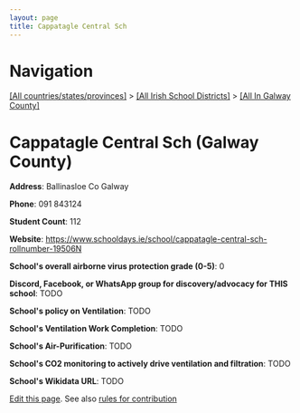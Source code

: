 ```yaml
---
layout: page
title: Cappatagle Central Sch
---
```

# Navigation

[[All countries/states/provinces]](../../..) > [[All Irish School Districts]](../..) > [[All In Galway County]](..)

# Cappatagle Central Sch (Galway County)

**Address**: Ballinasloe Co Galway

**Phone**: 091 843124

**Student Count**: 112

**Website**: <https://www.schooldays.ie/school/cappatagle-central-sch-rollnumber-19506N>

**School's overall airborne virus protection grade (0-5)**: 0

**Discord, Facebook, or WhatsApp group for discovery/advocacy for THIS school**: TODO

**School's policy on Ventilation**: TODO

**School's Ventilation Work Completion**: TODO

**School's Air-Purification**: TODO

**School's CO2 monitoring to actively drive ventilation and filtration**: TODO

**School's Wikidata URL**: TODO


[Edit this page](https://github.com/ventilate-schools/Ireland/edit/main/./Galway_County/Cappatagle_Central_Sch.md). See also [rules for contribution](../../../contribution-rules/)